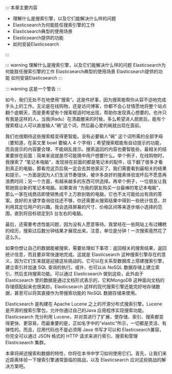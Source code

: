::: 本章主要内容

- 理解什么是搜索引擎，以及它们能解决什么样的问题
- Elasticsearch为何能胜任搜索引擎的工作
- Elasticsearch典型的使用场景
- Elasticsearch提供的功能
- 如何安装Elasticsearch

:::

::: warning
理解什么是搜索引擎，以及它们能解决什么样的问题
Elasticsearch为何能胜任搜索引擎的工作
Elasticsearch典型的使用场景
Elasticsearch提供的功能
如何安装Elasticsearch
:::

::: warning
这是一个警告
:::

如今，我们无处不在地使用”搜索“。这是件好事，因为搜索能帮你从容不迫地完成手头上的工作。无论是在线购物，还是访问博客，你都不会心甘情愿地将整个站点翻个底朝天，而是更希望有个搜索框适时地出现，帮助你发现真心想要的。也许只有我是这样的人，当我(Radu）在清晨醒来的时候，多么希望进人厨房后，能有个搜索框让人可以直接输人“碗”这个词，然后最心爱的碗就出现在面前。

我们也很期待这些搜索框变得更智能。没有必要输人“碗” 这个词所需的全部字母（要知道，在英文里 bowl 要输人 4 个字母)；希望搜索框能有自动提示的功能，而且提示的内容要合理，不能胡乱提示。搜索返回的内容也要智能些，最相关的结果要排在前面：简单来说就是尽可能猜中用户想要什么。举个例子，在线购物时，我搜索了 “笔记本电脑”，发现排在前面的都是笔记本的配件，往下翻了很多才看到真正的电脑，那看完这页后我一定会去其他家买了。我们需要看到最相关的结果和提示，一方面是因为人们生活节奏很快，被许多良好的搜素体验宠坏后不愿意再浪费时间；另一个方面，有越来越多的东西可供选择。再举个例子，一位朋友让我帮她挑台新的笔记本电脑。如果查询 “为我的朋友购买一台最棒的笔记本电脑”，那么一家在线商店即使销售成千上万款别致的电脑，它也不太可能给出有效的答案。良好的关键字查询往往还不够，你还需要从搜索结果中得到一些统计信息，并利用其定位用户的兴趣。我会选择屏幕的尺寸、价格区间等来逐步缩小选择的范围，直到将目标锁定到5 台左右的电脑。

最后，还需要考虑性能问题，因为没有人愿意等待。我曾经在一些网站上有过糟糕的经历，搜索过后数分钟结果才展现出来。注意，单位是分钟！一次搜索竟然花了这么久。

如果你想让自己的数据能被搜索，需要处理如下事项：返回相关的搜索结果，返回统计信息，而且要非常快速地完成。这就是 Elasticsearch 这种搜索引擎存在的意义，因为它们生来就是迎接这些挑战的。它可以在关系型数据库上搭建搜索引擎，建立索引并加速 SQL 查询的执行。或许，也可以从 NoSQL 数据存储上建立索引，然后支持搜索功能。可以通过 Elasticsearch 做到这些，此外由于 Elasticsearch 里的数据是通过文档形式表示的，它和MongoDB 这种面向文档的存储搭配起来也很美妙。Elasticsearch 这样的现代搜索引擎还能完好地存储数据，甚至可以将其直接作为带搜索功能的 NoSQL 数据存储来使用。

Elasticsearch 是构建在 Apache Lucene 之上的开源分布式搜索引擎。Lucene 是开源的搜索引擎包，允许你通过自己的Java 应用程序实现搜索功能。Elasticsearch 充分利用 Lucene，并对其进行了扩展，使存储、索引、搜索都变得更快、更容易，而最重要的是，正如名字中的"elastic"所示，一切都是灵活、有弹性的。而且，应用代码也不是必须用 Java 书写才可以和 Elasticsearch兼容，你完全可以通过 JSON 格式的 HTTP 请求来进行索引、搜索和管理 Elasticsearch 集群。

本章将闸述搜索和数据的特性，你将在本书中学习如何使用它们。首先，让我们来近距离体验一下搜索引擎通常面临的挑战，以及 Elasticsearch 应对这些挑战的解决方案吧。
